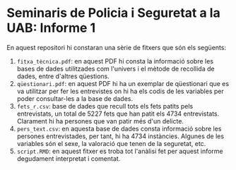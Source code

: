 # Seminaris de Policia i Seguretat a la UAB: Informe 1 

En aquest repositori hi constaran una sèrie de fitxers que són els següents:

1. `fitxa_tècnica.pdf`: en aquest PDF hi consta la informació sobre les bases de dades utilitzades com l'univers i el mètode de recollida de dades, entre d'altres qüestions.
2. `qüestionari.pdf`: en aquest PDF hi ha un exemplar de qüestionari que es va utilitzar per fer les entrevistes on hi ha els codis de les variables per poder consultar-les a la base de dades.
3. `fets_r.csv`: base de dades que recull tots els fets patits pels entrevistats, un total de 5227 fets que han patit els 4734 entrevistats. Clarament hi ha persones que van patir més d'un delicte.
4. `pers_text.csv`: en aquesta base de dades consta informació sobre les persones entrevistades, per tant, hi ha 4734 instàncies. Algunes de les variables són el sexe, la valoració que tenen de la seguretat, etc.
5. `script.RMD`: en aquest fitxer es troba tot l'anàlisi fet per aquest informe degudament interpretat i comentat.
